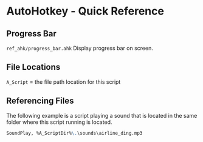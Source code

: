 # AutoHotkey - Quick Reference

## Progress Bar
`ref_ahk/progress_bar.ahk`
Display progress bar on screen.

## File Locations
`A_Script` = the file path location for this script

## Referencing Files
The following example is a script playing a sound that is located in the same folder where this script running is located. 
```markdown
SoundPlay, %A_ScriptDir%\.\sounds\airline_ding.mp3
```
